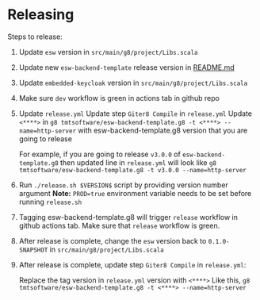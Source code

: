 # Releasing

Steps to release:

1. Update `esw` version in `src/main/g8/project/Libs.scala`
1. Update new `esw-backend-template` release version in [README.md](./README.md#create-new-project-using-giter8-template)
1. Update `embedded-keycloak` version in `src/main/g8/project/Libs.scala`
1. Make sure `dev` workflow is green in actions tab in github repo
1. Update `release.yml`
    Update step `Giter8 Compile` in `release.yml`
    Update `<****>` in `g8 tmtsoftware/esw-backend-template.g8 -t <****> --name=http-server` with esw-backend-template.g8 version that you are going to release
    
    For example, if you are going to release `v3.0.0` of `esw-backend-template.g8`
    then updated line in `release.yml` will look like `g8 tmtsoftware/esw-backend-template.g8 -t v3.0.0 --name=http-server`
1. Run `./release.sh $VERSION$` script by providing version number argument
    **Note:** `PROD=true` environment variable needs to be set before running `release.sh`
1. Tagging esw-backend-template.g8 will trigger `release` workflow in github actions tab. Make sure that `release` workflow is green.
1. After release is complete, change the `esw` version back to `0.1.0-SNAPSHOT` in `src/main/g8/project/Libs.scala`
1. After release is complete, update step `Giter8 Compile` in `release.yml`:

   Replace the tag version in `release.yml` version with `<****>`
   Like this, `g8 tmtsoftware/esw-backend-template.g8 -t <****> --name=http-server`
